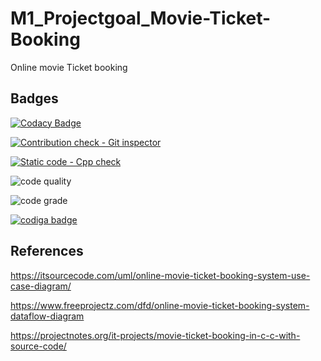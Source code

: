 # M1_Projectgoal_Movie-Ticket-Booking
Online movie  Ticket booking

## Badges


[![Codacy Badge](https://app.codacy.com/project/badge/Grade/6db2357439a5496b9bde23db11274fa6)](https://www.codacy.com/gh/Anilkumar1608/M1_Projectgoal_Movie-Ticket-Booking/dashboard?utm_source=github.com&amp;utm_medium=referral&amp;utm_content=Anilkumar1608/M1_Projectgoal_Movie-Ticket-Booking&amp;utm_campaign=Badge_Grade)

[![Contribution check - Git inspector](https://github.com/Anilkumar1608/M1_Projectgoal_Movie-Ticket-Booking/actions/workflows/Git.yml/badge.svg)](https://github.com/Anilkumar1608/M1_Projectgoal_Movie-Ticket-Booking/actions/workflows/Git.yml)

[![Static code - Cpp check](https://github.com/Anilkumar1608/M1_Projectgoal_Movie-Ticket-Booking/actions/workflows/check.yml/badge.svg)](https://github.com/Anilkumar1608/M1_Projectgoal_Movie-Ticket-Booking/actions/workflows/check.yml)

![code quality](https://api.codiga.io/project/31077/score/svg)

![code grade](https://api.codiga.io/project/31077/status/svg)

<a href="https://app.codiga.io/public/user/github/Anilkumar1608">
   <img src="https://api.codiga.io/public/badge/user/github/Anilkumar1608?style=light" alt="codiga badge" />
</a>



## References
 
 https://itsourcecode.com/uml/online-movie-ticket-booking-system-use-case-diagram/
 
 https://www.freeprojectz.com/dfd/online-movie-ticket-booking-system-dataflow-diagram
 
 https://projectnotes.org/it-projects/movie-ticket-booking-in-c-c-with-source-code/
